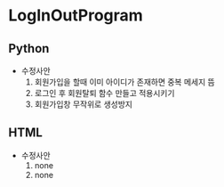 # LogInOutProgram


## Python
- 수정사안
  1. 회원가입을 할때 이미 아이디가 존재하면 중복 메세지 뜸
  2. 로그인 후 회원탈퇴 함수 만들고 적용시키기  
  3. 회원가입창 무작위로 생성방지

## HTML
- 수정사안
  1. none
  2. none

